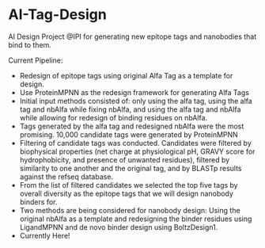 # AI-Tag-Design
AI Design Project @IPI for generating new epitope tags and nanobodies that bind to them. 

Current Pipeline:
* Redesign of epitope tags using original Alfa Tag as a template for design.
* Use ProteinMPNN as the redesign framework for generating Alfa Tags
* Initial input methods consisted of: only using the alfa tag, using the alfa tag and nbAlfa while fixing nbAlfa, and using the alfa tag and nbAlfa while allowing for redesign of binding residues on nbAlfa.
* Tags generated by the alfa tag and redesigned nbAlfa were the most promising. 10,000 candidate tags were generated by ProteinMPNN
* Filtering of candidate tags was conducted. Candidates were filtered by biophysical properties (net charge at physiological pH, GRAVY score for hydrophobicity, and presence of unwanted residues), filtered by similarity to one another and the original tag, and by BLASTp results against the refseq database.
* From the list of filtered candidates we selected the top five tags by overall diversity as the epitope tags that we will design nanobody binders for.
* Two methods are being considered for nanobody design: Using the original nbAlfa as a template and redesigning the binder residues using LigandMPNN and de novo binder design using BoltzDesign1.
* Currently Here!
